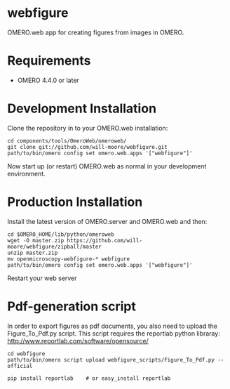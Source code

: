 webfigure
=========

OMERO.web app for creating figures from images in OMERO.


Requirements
============

* OMERO 4.4.0 or later

Development Installation
========================

Clone the repository in to your OMERO.web installation:

    cd components/tools/OmeroWeb/omeroweb/
    git clone git://github.com/will-moore/webfigure.git
    path/to/bin/omero config set omero.web.apps '["webfigure"]'

Now start up (or restart) OMERO.web as normal in your development environment.

Production Installation
=======================

Install the latest version of OMERO.server and OMERO.web and then:

    cd $OMERO_HOME/lib/python/omeroweb
    wget -O master.zip https://github.com/will-moore/webfigure/zipball/master
    unzip master.zip
    mv openmicroscopy-webfigure-* webfigure
    path/to/bin/omero config set omero.web.apps '["webfigure"]'

Restart your web server


Pdf-generation script
=====================

In order to export figures as pdf documents, you also need to upload the Figure_To_Pdf.py script.
This script requires the reportlab python libraray: http://www.reportlab.com/software/opensource/

    cd webfigure
    path/to/bin/omero script upload webfigure_scripts/Figure_To_Pdf.py --official

    pip install reportlab    # or easy_install reportlab

